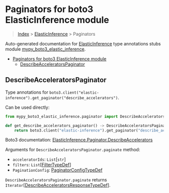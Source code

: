 # Paginators for boto3 ElasticInference module

> [Index](../README.md) > [ElasticInference](./README.md) > Paginators

Auto-generated documentation for
[ElasticInference](https://boto3.amazonaws.com/v1/documentation/api/latest/reference/services/elastic-inference.html#ElasticInference)
type annotations stubs module
[mypy_boto3_elastic_inference](https://pypi.org/project/mypy-boto3-elastic-inference/).

- [Paginators for boto3 ElasticInference module](#paginators-for-boto3-elasticinference-module)
  - [DescribeAcceleratorsPaginator](#describeacceleratorspaginator)

## DescribeAcceleratorsPaginator

Type annotations for
`boto3.client("elastic-inference").get_paginator("describe_accelerators")`.

Can be used directly:

```python
from mypy_boto3_elastic_inference.paginator import DescribeAcceleratorsPaginator

def get_describe_accelerators_paginator() -> DescribeAcceleratorsPaginator:
    return boto3.client("elastic-inference").get_paginator("describe_accelerators")
```

Boto3 documentation:
[ElasticInference.Paginator.DescribeAccelerators](https://boto3.amazonaws.com/v1/documentation/api/latest/reference/services/elastic-inference.html#ElasticInference.Paginator.DescribeAccelerators)

Arguments for `DescribeAcceleratorsPaginator.paginate` method:

- `acceleratorIds`: `List`\[`str`\]
- `filters`:
  `List`\[[FilterTypeDef](https://vemel.github.io/boto3_stubs_docs/mypy_boto3_elastic_inference/type_defs.html#filtertypedef)\]
- `PaginationConfig`:
  [PaginatorConfigTypeDef](https://vemel.github.io/boto3_stubs_docs/mypy_boto3_elastic_inference/type_defs.html#paginatorconfigtypedef)

`DescribeAcceleratorsPaginator.paginate` returns
`Iterator`\[[DescribeAcceleratorsResponseTypeDef](https://vemel.github.io/boto3_stubs_docs/mypy_boto3_elastic_inference/type_defs.html#describeacceleratorsresponsetypedef)\].
